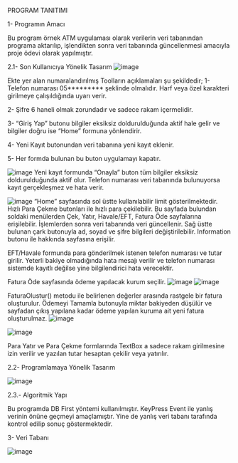PROGRAM TANITIMI

1-	Programın Amacı

Bu program örnek ATM uygulaması olarak verilerin veri tabanından programa aktarılıp, işlendikten sonra veri tabanında güncellenmesi amacıyla proje ödevi olarak yapılmıştır.

2.1- Son Kullanıcıya Yönelik Tasarım
![image](https://user-images.githubusercontent.com/61161197/179745455-910f1146-c88a-4458-880f-f78f4d9e9079.png)

 
Ekte yer alan numaralandırılmış Toolların açıklamaları şu şekildedir;
1-	Telefon numarası 05********* şeklinde olmalıdır. Harf veya özel karakteri girilmeye çalışıldığında uyarı verir.

2-	Şifre 6 haneli olmak zorundadır ve sadece rakam içermelidir.

3-	“Giriş Yap” butonu bilgiler eksiksiz doldurulduğunda aktif hale gelir ve bilgiler doğru ise “Home” formuna yönlendirir.

4-	Yeni Kayıt butonundan veri tabanına yeni kayıt eklenir.

5-	Her formda bulunan bu buton uygulamayı kapatır.

![image](https://user-images.githubusercontent.com/61161197/179745635-059e2481-efe4-42fd-96c4-faa8520fa9bc.png)
Yeni kayıt formunda “Onayla” buton tüm bilgiler eksiksiz doldurulduğunda aktif olur. Telefon numarası veri tabanında bulunuyorsa kayıt gerçekleşmez ve hata verir.
 
 
 
 ![image](https://user-images.githubusercontent.com/61161197/179746821-7162c9d4-6d18-4c06-bfd7-dd2dd6be53fd.png)
“Home” sayfasında sol üstte kullanılabilir limit gösterilmektedir.
Hızlı Para Çekme butonları ile hızlı para çekilebilir. Bu sayfada bulundan soldaki menülerden Çek, Yatır, Havale/EFT, Fatura Öde sayfalarına erişilebilir. İşlemlerden sonra veri tabanında veri güncellenir.
Sağ üstte bulunan çark butonuyla ad, soyad ve şifre bilgileri değiştirilebilir. Information butonu ile hakkında sayfasına erişilir.
 
EFT/Havale formunda para gönderilmek istenen telefon numarası ve tutar girilir. Yeterli bakiye olmadığında hata mesajı verilir ve telefon numarası sistemde kayıtlı değilse yine bilgilendirici hata verecektir. 

Fatura Öde sayfasında ödeme yapılacak kurum seçilir.
 ![image](https://user-images.githubusercontent.com/61161197/179745533-a220b86d-eb98-4e8e-9f49-b4e893edc26b.png)
![image](https://user-images.githubusercontent.com/61161197/179745560-2b56d30c-4c45-4ff9-b702-8c06af3de9fe.png)

 
FaturaOlustur() metodu ile belirlenen değerler arasında rastgele bir fatura oluşturulur. Ödemeyi Tamamla butonuyla miktar bakiyeden düşülür ve sayfadan çıkış yapılana kadar ödeme yapılan kuruma ait yeni fatura oluşturulmaz. 
![image](https://user-images.githubusercontent.com/61161197/179745870-429e5889-8736-4d0c-80d6-f156ab84542b.png)




![image](https://user-images.githubusercontent.com/61161197/179745889-2f9ed0ab-1837-4cb6-a01c-769cfc8beb99.png)

Para Yatır ve Para Çekme formlarında TextBox a sadece rakam girilmesine izin verilir ve yazılan tutar hesaptan çekilir veya yatırılır.

2.2- Programlamaya Yönelik Tasarım

 ![image](https://user-images.githubusercontent.com/61161197/179745594-f0912c83-11c1-4b31-b802-594b157383a7.png)

2.3.- Algoritmik Yapı

Bu programda DB First yöntemi kullanılmıştır. KeyPress Event ile yanlış verinin önüne geçmeyi amaçlamıştır. Yine de yanlış veri tabanı tarafında kontrol edilip sonuç göstermektedir. 


3-	Veri Tabanı

 ![image](https://user-images.githubusercontent.com/61161197/179745981-ba561dcb-0a95-4436-a150-9be7ae284161.png)

